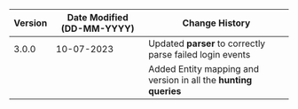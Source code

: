 | **Version** | **Date Modified (DD-MM-YYYY)** | **Change History**                          |
|-------------|--------------------------------|---------------------------------------------|
| 3.0.0       | 10-07-2023                     | Updated **parser** to correctly parse failed login events | 
|             |                                | Added Entity mapping and version in all the **hunting queries** |
